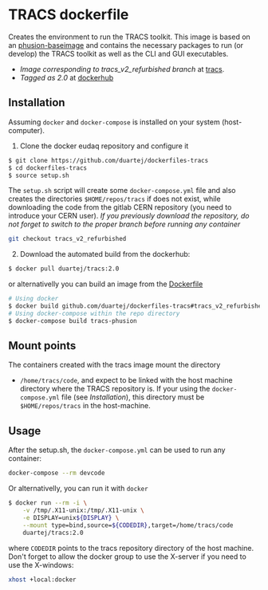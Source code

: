 # TRACS dockerfile

Creates the environment to run the TRACS toolkit. This image is based on an
[phusion-baseimage](https://github.com/phusion/baseimage-docker)
and contains the necessary packages to run (or develop) the TRACS toolkit 
as well as the CLI and GUI executables.

* *Image corresponding to tracs_v2_refurbished branch* at [tracs](https://gitlab.cern.ch/sifca/tracs/tree/tracs_v2_refurbished).
* *Tagged as 2.0* at [dockerhub](https://hub.docker.com/r/duartej/tracs)

## Installation
Assuming ```docker``` and ```docker-compose``` is installed on your system 
(host-computer).

1. Clone the docker eudaq repository and configure it 
```bash 
$ git clone https://github.com/duartej/dockerfiles-tracs
$ cd dockerfiles-tracs
$ source setup.sh
```
The ```setup.sh``` script will create some ```docker-compose.yml``` file and 
also creates the directories ```$HOME/repos/tracs``` if does not exist, while
downloading the code from the gitlab CERN repository (you need to introduce 
your CERN user). 
*If you previously download the repository, do not forget to switch to the proper
branch before running any container*
```bash
git checkout tracs_v2_refurbished
```

2. Download the automated build from the dockerhub: 
```bash
$ docker pull duartej/tracs:2.0
```
or alternativelly you can build an image from the [Dockerfile](Dockerfile)
```bash
# Using docker
$ docker build github.com/duartej/dockerfiles-tracs#tracs_v2_refurbished
# Using docker-compose within the repo directory
$ docker-compose build tracs-phusion
```

## Mount points
The containers created with the tracs image mount the directory 
* ```/home/tracs/code```, 
and expect to be linked with the host machine directory where the TRACS repository
is. If your using the ```docker-compose.yml``` file (see _Installation_), this 
directory must be ```$HOME/repos/tracs``` in the host-machine.


## Usage
After the setup.sh, the ```docker-compose.yml``` can be used to run any container:
```bash
docker-compose --rm devcode
```
Or alternativelly, you can run it with ```docker```
```bash
$ docker run --rm -i \
    -v /tmp/.X11-unix:/tmp/.X11-unix \
    -e DISPLAY=unix${DISPLAY} \
    --mount type=bind,source=${CODEDIR},target=/home/tracs/code
    duartej/tracs:2.0
```
where ```CODEDIR``` points to the tracs repository directory of the host machine.
Don't forget to allow the docker group to use the X-server if you need to use 
the X-windows:
```bash
xhost +local:docker
```



